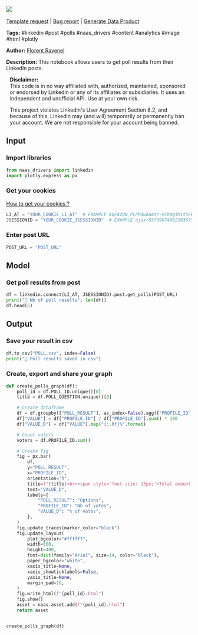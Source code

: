 <a href="https://app.naas.ai/user-redirect/naas/downloader?url=https://raw.githubusercontent.com/jupyter-naas/awesome-notebooks/master/LinkedIn/LinkedIn_Get_polls_from_post.ipynb" target="_parent"><img src="https://naasai-public.s3.eu-west-3.amazonaws.com/open_in_naas.svg"/></a><br><br><a href="https://github.com/jupyter-naas/awesome-notebooks/issues/new?assignees=&labels=&template=template-request.md&title=Tool+-+Action+of+the+notebook+">Template request</a> | <a href="https://github.com/jupyter-naas/awesome-notebooks/issues/new?assignees=&labels=bug&template=bug_report.md&title=LinkedIn+-+Get+polls+from+post:+Error+short+description">Bug report</a> | <a href="https://app.naas.ai/user-redirect/naas/downloader?url=https://raw.githubusercontent.com/jupyter-naas/awesome-notebooks/master/Naas/Naas_Start_data_product.ipynb" target="_parent">Generate Data Product</a>

**Tags:** #linkedin #post #polls #naas_drivers #content #analytics #image #html #plotly

**Author:** [Florent Ravenel](https://www.linkedin.com/in/florent-ravenel/)

**Description:** This notebook allows users to get poll results from their LinkedIn posts.


<div class="alert alert-info" role="info" style="margin: 10px">
<b>Disclaimer:</b><br>
This code is in no way affiliated with, authorized, maintained, sponsored or endorsed by Linkedin or any of its affiliates or subsidiaries. It uses an independent and unofficial API. Use at your own risk.

This project violates Linkedin's User Agreement Section 8.2, and because of this, Linkedin may (and will) temporarily or permanently ban your account. We are not responsible for your account being banned.
<br>
</div>

## Input

### Import libraries


```python
from naas_drivers import linkedin
import plotly.express as px
```

### Get your cookies
<a href='https://www.notion.so/LinkedIn-driver-Get-your-cookies-d20a8e7e508e42af8a5b52e33f3dba75'>How to get your cookies ?</a>


```python
LI_AT = "YOUR_COOKIE_LI_AT"  # EXAMPLE AQFAzQN_PLPR4wAAAXc-FCKmgiMit5FLdY1af3-2
JSESSIONID = "YOUR_COOKIE_JSESSIONID"  # EXAMPLE ajax:8379907400220387585
```

### Enter post URL


```python
POST_URL = "POST_URL"
```

## Model

### Get poll results from post


```python
df = linkedin.connect(LI_AT, JSESSIONID).post.get_polls(POST_URL)
print("📝 Nb of poll results", len(df))
df.head(5)
```

## Output

### Save your result in csv


```python
df.to_csv("POLL.csv", index=False)
print("💾 Poll results saved in csv")
```

### Create, export and share your graph


```python
def create_polls_graph(df):
    poll_id = df.POLL_ID.unique()[0]
    title = df.POLL_QUESTION.unique()[0]

    # Create dataframe
    df = df.groupby(["POLL_RESULT"], as_index=False).agg({"PROFILE_ID": "count"})
    df["VALUE"] = df["PROFILE_ID"] / df["PROFILE_ID"].sum() * 100
    df["VALUE_D"] = df["VALUE"].map("{:.0f}%".format)

    # Count voters
    voters = df.PROFILE_ID.sum()

    # Create fig
    fig = px.bar(
        df,
        y="POLL_RESULT",
        x="PROFILE_ID",
        orientation="h",
        title=f"{title}<br><span style='font-size: 13px;'>Total amount of votes: {voters}</span>",
        text="VALUE_D",
        labels={
            "POLL_RESULT": "Options",
            "PROFILE_ID": "Nb of votes",
            "VALUE_D": "% of votes",
        },
    )
    fig.update_traces(marker_color="black")
    fig.update_layout(
        plot_bgcolor="#ffffff",
        width=600,
        height=400,
        font=dict(family="Arial", size=14, color="black"),
        paper_bgcolor="white",
        xaxis_title=None,
        xaxis_showticklabels=False,
        yaxis_title=None,
        margin_pad=10,
    )
    fig.write_html(f"{poll_id}.html")
    fig.show()
    asset = naas.asset.add(f"{poll_id}.html")
    return asset


create_polls_graph(df)
```
